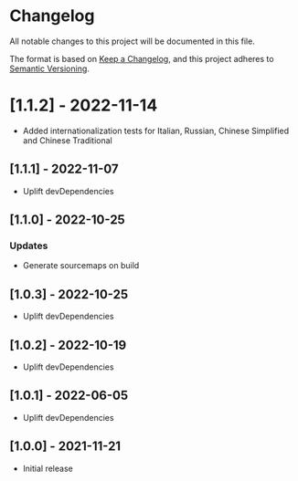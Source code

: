 # Changelog

All notable changes to this project will be documented in this file.

The format is based on [Keep a Changelog](https://keepachangelog.com/en/1.0.0/),
and this project adheres to [Semantic Versioning](https://semver.org/spec/v2.0.0.html).

# [1.1.2] - 2022-11-14

- Added internationalization tests for Italian, Russian, Chinese Simplified and Chinese Traditional

## [1.1.1] - 2022-11-07

- Uplift devDependencies

## [1.1.0] - 2022-10-25

### Updates
- Generate sourcemaps on build

## [1.0.3] - 2022-10-25

- Uplift devDependencies

## [1.0.2] - 2022-10-19

- Uplift devDependencies

## [1.0.1] - 2022-06-05

- Uplift devDependencies

## [1.0.0] - 2021-11-21

- Initial release
